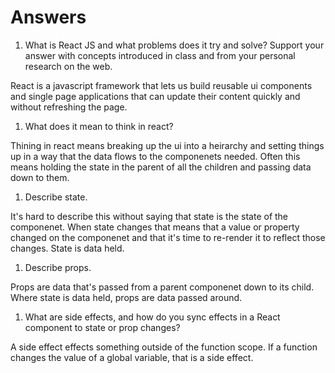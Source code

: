 # Answers

1. What is React JS and what problems does it try and solve? Support your answer with concepts introduced in class and from your personal research on the web.

React is a javascript framework that lets us build reusable ui components and single page applications that can update their content quickly and without refreshing the page.

1. What does it mean to think in react?

Thining in react means breaking up the ui into a heirarchy and setting things up in a way that the data flows to the componenets needed. Often this means holding the state in the parent of all the children and passing data down to them.

1. Describe state.

It's hard to describe this without saying that state is the state of the componenet. When state changes that means that a value or property changed on the componenet and that it's time to re-render it to reflect those changes. State is data held.

1. Describe props.

Props are data that's passed from a parent componenet down to its child. Where state is data held, props are data passed around.

1. What are side effects, and how do you sync effects in a React component to state or prop changes?

A side effect effects something outside of the function scope. If a function changes the value of a global variable, that is a side effect.
